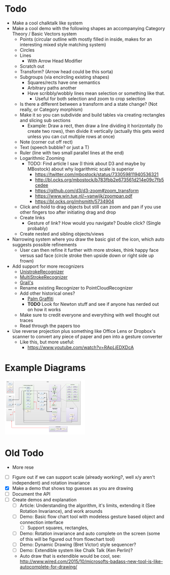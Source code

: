 # Todo
  - Make a cool chalktalk like system
  - Make a cool demo with the following shapes an accompanying Category Theory / Basic Vectors system
    - Points (circular outline with mostly filled in inside, makes for an interesting mixed style matching system)
    - Circles
    - Lines
      - With Arrow Head Modifier
    - Scratch out
    - Transform? (Arrow head could be this sorta)
    - Subgroups (via encircling existing shapes)
      - Squares/rects have one semantics
      - Arbitrary paths another
      - Have scribbly/wobbly lines mean selection or something like that.
        - Useful for both selection and zoom to crop selection
    - Is there a different between a transform and a state change? (Not really, or Category morphism)
    - Make it so you can subdivide and build tables via creating rectangles and slicing sub sections
      - Example: Draw a rect, then draw a line dividing it horizontally (to create two rows), then divide it vertically (actually this gets weird unless you can cut multiple rows at once)
    - Note (corner cut off rect)
    - Text (speech bubble? or just a T)
    - Ruler (line with two small parallel lines at the end)
    - Logarithmic Zooming
      - TODO: Find article I saw (I think about D3 and maybe by MBostock) about why logarithmic scale is superior
        - https://twitter.com/mbostock/status/733059811940536321
        - http://bl.ocks.org/mbostock/b783fbb2e673561d214e09c7fb5cedee
        - https://github.com/d3/d3-zoom#zoom_transform
        - https://www.win.tue.nl/~vanwijk/zoompan.pdf
        - https://bl.ocks.org/mhsmith/5734904
    - Click and hold to drag objects but still can zoom and pan if you use other fingers too after initiating drag and drop
    - Create links
      - Gesture of link? How would you navigate? Double click? (Single probably)
    - Create nested and sibling objects/views
  - Narrowing system where you draw the basic gist of the icon, which auto suggests possible refinements
    - User can then refine it further with more strokes, think happy face versus sad face (circle stroke then upside down or right side up frown)
  - Add support for more recognizers
    - [UnistrokeRecognizer](http://depts.washington.edu/aimgroup/proj/dollar/)
    - [MultiStrokeRecognizer](http://depts.washington.edu/aimgroup/proj/dollar/ndollar.html)
    - [Grail's](https://jackschaedler.github.io/handwriting-recognition/)
    - Rename existing Recognizer to PointCloudRecognizer
    - Add other historical ones?
      - [Palm Graffiti](https://en.wikipedia.org/wiki/Graffiti_(Palm_OS))
      - **TODO** Look for Newton stuff and see if anyone has nerded out on how it works
    - Make sure to credit everyone and everything with well thought out traces
    - Read through the papers too
   - Use reverse projection plus something like Office Lens or Dropbox's scanner to convert any piece of paper and pen into a gesture converter
     - Like this, but more useful:
       - https://www.youtube.com/watch?v=RApLjEDXDcA

# Example Diagrams
<img src="images/hierarchical.png" style="width:50%"/>

# Old Todo
  - More rese
  - [ ] Figure out if we can support scale (already working?, well x/y aren't independent) and rotation invariance
  - [x] Make a demo that shows top guesses as you are drawing
  - [ ] Document the API
  - [ ] Create demos and explanation
    - [ ] Article: Understanding the algorithm, it's limits, extending it (See Rotation Invariance), and work arounds
    - [ ] Demo: Basic flow chart tool with modeless gesture based object and connection interface
      - [ ] Support squares, rectangles,
    - [ ] Demo: Rotation invariance and auto complete on the screen (some of this will be figured out from flowchart tool)
    - [ ] Demo: Dynamic Drawing (Bret Victor) style sequencer?
    - [ ] Demo: Extendible system like Chalk Talk (Ken Perlin)?
    - Auto draw that is extendible would be cool, see: http://www.wired.com/2015/10/microsofts-badass-new-tool-is-like-autocomplete-for-drawing/
